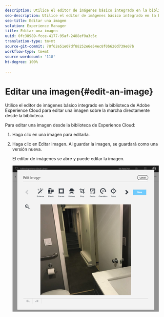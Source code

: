 ```yaml
---
description: Utilice el editor de imágenes básico integrado en la biblioteca de Adobe Experience Cloud para editar una imagen sobre la marcha directamente desde la biblioteca.
seo-description: Utilice el editor de imágenes básico integrado en la biblioteca de Adobe Experience Cloud para editar una imagen sobre la marcha directamente desde la biblioteca.
seo-title: Editar una imagen
solution: Experience Manager
title: Editar una imagen
uuid: 0fc38989-fcce-4177-95af-2488ef0a3c5c
translation-type: tm+mt
source-git-commit: 78f62e51e07df88252e6e54ec8f0b620d739e07b
workflow-type: tm+mt
source-wordcount: '118'
ht-degree: 100%

---
```



# Editar una imagen{#edit-an-image}

Utilice el editor de imágenes básico integrado en la biblioteca de Adobe Experience Cloud para editar una imagen sobre la marcha directamente desde la biblioteca.

Para editar una imagen desde la biblioteca de Experience Cloud:

1. Haga clic en una imagen para editarla.
1. Haga clic en Editar imagen. Al guardar la imagen, se guardará como una versión nueva.

   El editor de imágenes se abre y puede editar la imagen.

   ![](assets/library_image_editor.png)

